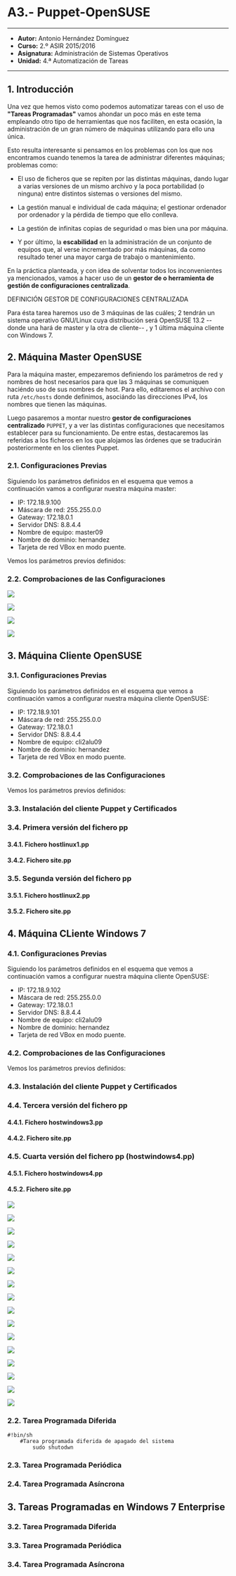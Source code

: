 # A3.- Puppet-OpenSUSE

***

* **Autor:**  Antonio Hernández Domínguez
* **Curso:** 2.º ASIR 2015/2016
* **Asignatura:** Administración de Sistemas Operativos
* **Unidad:** 4.ª Automatización de Tareas

***

## 1. Introducción

Una vez que hemos visto como podemos automatizar tareas con el uso de **"Tareas Programadas"** vamos ahondar un poco más en este tema empleando otro tipo de herramientas que nos faciliten, en esta ocasión, la administración de un gran número de máquinas utilizando para ello una única.

Esto resulta interesante si pensamos en los problemas con los que nos encontramos cuando tenemos la tarea de administrar diferentes máquinas; problemas como:

* El uso de ficheros que se repiten por las distintas máquinas, dando lugar a varias versiones de un mismo archivo y la poca portabilidad (o ninguna) entre distintos sistemas o versiones del mismo.

* La gestión manual e individual de cada máquina; el gestionar ordenador por ordenador y la pérdida de tiempo que ello conlleva.

* La gestión de infinitas copias de seguridad o mas bien una por máquina.

* Y por último, la **escabilidad** en la administración de un conjunto de equipos que, al verse incrementado por más máquinas, da como resultado tener una mayor carga de trabajo o mantenimiento.


En la práctica planteada, y con idea de solventar todos los inconvenientes ya mencionados, vamos a hacer uso de un **gestor de o herramienta de gestión de configuraciones centralizada**.

DEFINICIÓN GESTOR DE CONFIGURACIONES CENTRALIZADA


Para ésta tarea haremos uso de 3 máquinas de las cuáles; 2 tendrán un sistema operativo GNU/Linux cuya distribución será OpenSUSE 13.2 --donde una hará de master y la otra de cliente-- , y 1 última máquina cliente con Windows 7.

## 2. Máquina Master OpenSUSE

Para la máquina master, empezaremos definiendo los parámetros de red y nombres de host necesarios para que las 3 máquinas se comuniquen haciéndo uso de sus nombres de host. Para ello, editaremos el archivo con ruta `/etc/hosts` donde definimos, asociándo las direcciones IPv4, los nombres que tienen las máquinas.

Luego pasaremos a montar nuestro **gestor de configuraciones centralizado** `PUPPET`, y a ver las distintas configuraciones que necesitamos establecer para su funcionamiento. De entre estas, destacaremos las referidas a los ficheros en los que alojamos las órdenes que se traducirán posteriormente en los clientes Puppet.

### 2.1. Configuraciones Previas

Siguiendo los parámetros definidos en el esquema que vemos a continuación vamos a configurar nuestra máquina master:

* IP: 172.18.9.100
* Máscara de red: 255.255.0.0
* Gateway: 172.18.0.1
* Servidor DNS: 8.8.4.4
* Nombre de equipo: master09
* Nombre de dominio: hernandez
* Tarjeta de red VBox en modo puente.

Vemos los parámetros previos definidos:

### 2.2. Comprobaciones de las Configuraciones

![](screenshots/master/hostlinux.pp)

![](screenshots/master/host_cli1.png)

![](screenshots/master/host_master.png)

![](screenshots/master/master_01.png)


## 3. Máquina Cliente OpenSUSE


### 3.1. Configuraciones Previas

Siguiendo los parámetros definidos en el esquema que vemos a continuación vamos a configurar nuestra máquina cliente OpenSUSE:


* IP: 172.18.9.101
* Máscara de red: 255.255.0.0
* Gateway: 172.18.0.1
* Servidor DNS: 8.8.4.4
* Nombre de equipo: cli2alu09
* Nombre de dominio: hernandez
* Tarjeta de red VBox en modo puente.

### 3.2. Comprobaciones de las Configuraciones

Vemos los parámetros previos definidos:

### 3.3. Instalación del cliente Puppet y Certificados
### 3.4. Primera versión del fichero pp
#### 3.4.1. Fichero hostlinux1.pp
#### 3.4.2. Fichero site.pp
### 3.5. Segunda versión del fichero pp
#### 3.5.1. Fichero hostlinux2.pp
#### 3.5.2. Fichero site.pp

## 4. Máquina CLiente Windows 7

### 4.1. Configuraciones Previas

Siguiendo los parámetros definidos en el esquema que vemos a continuación vamos a configurar nuestra máquina cliente OpenSUSE:


* IP: 172.18.9.102
* Máscara de red: 255.255.0.0
* Gateway: 172.18.0.1
* Servidor DNS: 8.8.4.4
* Nombre de equipo: cli2alu09
* Nombre de dominio: hernandez
* Tarjeta de red VBox en modo puente.

### 4.2. Comprobaciones de las Configuraciones

Vemos los parámetros previos definidos:

### 4.3. Instalación del cliente Puppet y Certificados
### 4.4. Tercera versión del fichero pp
#### 4.4.1. Fichero hostwindows3.pp
#### 4.4.2. Fichero site.pp
### 4.5. Cuarta versión del fichero pp (hostwindows4.pp)
#### 4.5.1. Fichero hostwindows4.pp
#### 4.5.2. Fichero site.pp

![](screenshots/master/MASTER.png)



![](screenshots/master/master_02.png)

![](screenshots/master/master_03.png)

![](screenshots/master/master_04.png)

![](screenshots/master/master_05.png)

![](screenshots/master/master_06.png)

![](screenshots/master/master_06b.png)

![](screenshots/master/master_07.png)

![](screenshots/master/master_08.png)

![](screenshots/master/master_09.png)

![](screenshots/master/master_10.png)

![](screenshots/master/master_11.png)

![](screenshots/master/master_win_12.png)

![](screenshots/master/master_win_13.png)

![](screenshots/master/master_win_13b.png)

![](screenshots/master/master_win_14.png)

### 2.2. Tarea Programada Diferida

```
#!bin/sh
	#Tarea programada diferida de apagado del sistema
		sudo shutodwn
```
### 2.3. Tarea Programada Periódica

### 2.4. Tarea Programada Asíncrona

## 3. Tareas Programadas en Windows 7 Enterprise

### 3.2. Tarea Programada Diferida

### 3.3. Tarea Programada Periódica

### 3.4. Tarea Programada Asíncrona
